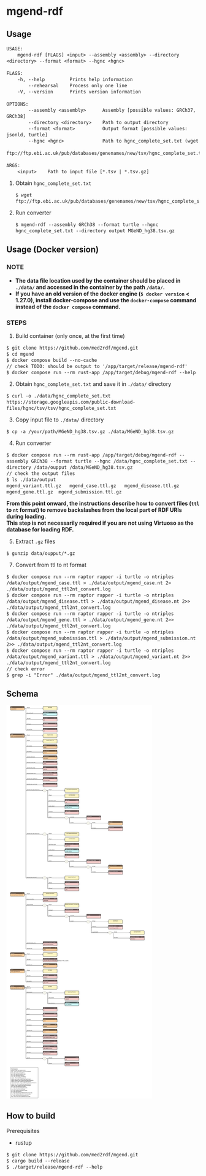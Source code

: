 # mgend-rdf

## Usage

```
USAGE:
    mgend-rdf [FLAGS] <input> --assembly <assembly> --directory <directory> --format <format> --hgnc <hgnc>

FLAGS:
    -h, --help         Prints help information
        --rehearsal    Process only one line
    -V, --version      Prints version information

OPTIONS:
        --assembly <assembly>      Assembly [possible values: GRCh37, GRCh38]
        --directory <directory>    Path to output directory
        --format <format>          Output format [possible values: jsonld, turtle]
        --hgnc <hgnc>              Path to hgnc_complete_set.txt (wget
                                   ftp://ftp.ebi.ac.uk/pub/databases/genenames/new/tsv/hgnc_complete_set.txt)

ARGS:
    <input>    Path to input file [*.tsv | *.tsv.gz]
```

1. Obtain `hgnc_complete_set.txt`

   ```
   $ wget ftp://ftp.ebi.ac.uk/pub/databases/genenames/new/tsv/hgnc_complete_set.txt
   ```

1. Run converter

   ```
   $ mgend-rdf --assembly GRCh38 --format turtle --hgnc hgnc_complete_set.txt --directory output MGeND_hg38.tsv.gz
   ```

## Usage (Docker version)
### NOTE
* <b>The data file location used by the container should be placed in `./data/` and accessed in the container by the path `/data/`.</b>
* <b>If you have an old version of the docker engine (`$ docker version` < 1.27.0), install docker-compose and use the `docker-compose` command instead of the `docker compose` command.</b>
### STEPS
1. Build container (only once, at the first time)
```
$ git clone https://github.com/med2rdf/mgend.git
$ cd mgend
$ docker compose build --no-cache
// check TODO: should be output to '/app/target/release/mgend-rdf'
$ docker compose run --rm rust-app /app/target/debug/mgend-rdf --help
```

2. Obtain `hgnc_complete_set.txt` and save it in `./data/` directory
```
$ curl -o ./data/hgnc_complete_set.txt https://storage.googleapis.com/public-download-files/hgnc/tsv/tsv/hgnc_complete_set.txt
```
3. Copy input file to `./data/` directory
```
$ cp -a /your/path/MGeND_hg38.tsv.gz ./data/MGeND_hg38.tsv.gz
```
4. Run converter
```
$ docker compose run --rm rust-app /app/target/debug/mgend-rdf --assembly GRCh38 --format turtle --hgnc /data/hgnc_complete_set.txt --directory /data/oupput /data/MGeND_hg38.tsv.gz
// check the output files
$ ls ./data/output
mgend_variant.ttl.gz   mgend_case.ttl.gz   mgend_disease.ttl.gz   mgend_gene.ttl.gz  mgend_submission.ttl.gz
```

<b> From this point onward, the instructions describe how to convert files (`ttl` to `nt` format) to remove backslashes from the local part of RDF URIs during loading.  
This step is not necessarily required if you are not using Virtuoso as the database for loading RDF.</b>

5. Extract `.gz` files
```
$ gunzip data/oupput/*.gz
```

7. Convert from ttl to nt format
```
$ docker compose run --rm raptor rapper -i turtle -o ntriples /data/output/mgend_case.ttl > ./data/output/mgend_case.nt 2> ./data/output/mgend_ttl2nt_convert.log
$ docker compose run --rm raptor rapper -i turtle -o ntriples /data/output/mgend_disease.ttl > ./data/output/mgend_disease.nt 2>> ./data/output/mgend_ttl2nt_convert.log
$ docker compose run --rm raptor rapper -i turtle -o ntriples /data/output/mgend_gene.ttl > ./data/output/mgend_gene.nt 2>> ./data/output/mgend_ttl2nt_convert.log
$ docker compose run --rm raptor rapper -i turtle -o ntriples /data/output/mgend_submission.ttl > ./data/output/mgend_submission.nt 2>> ./data/output/mgend_ttl2nt_convert.log
$ docker compose run --rm raptor rapper -i turtle -o ntriples /data/output/mgend_variant.ttl > ./data/output/mgend_variant.nt 2>> ./data/output/mgend_ttl2nt_convert.log
// check error
$ grep -i "Error" ./data/output/mgend_ttl2nt_convert.log
```

## Schema

![schema.svg](schema.svg)

## How to build

Prerequisites

* rustup

```
$ git clone https://github.com/med2rdf/mgend.git
$ cargo build --release
$ ./target/release/mgend-rdf --help
```
